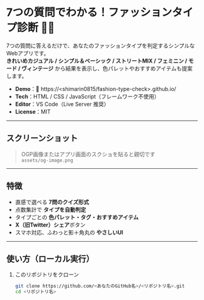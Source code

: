 # 7つの質問でわかる！ファッションタイプ診断 👗✨

7つの質問に答えるだけで、あなたのファッションタイプを判定するシンプルなWebアプリです。  
**きれいめカジュアル / シンプル＆ベーシック / ストリートMIX / フェミニン / モード / ヴィンテージ** から結果を表示し、色パレットやおすすめアイテムも提案します。

- **Demo**：🔗 https://<shimarin0815/fashion-type-check>.github.io/
- **Tech**：HTML / CSS / JavaScript（フレームワーク不使用）
- **Editor**：VS Code（Live Server 推奨）
- **License**：MIT

---

## スクリーンショット
> OGP画像またはアプリ画面のスクショを貼ると親切です  
> `assets/og-image.png`

---

## 特徴
- 直感で選べる **7問のクイズ形式**
- 点数集計で **タイプを自動判定**
- タイプごとの **色パレット・タグ・おすすめアイテム**
- **X（旧Twitter）シェア**ボタン
- スマホ対応、ふわっと影＋角丸の **やさしいUI**

---

## 使い方（ローカル実行）

1. このリポジトリをクローン
   ```bash
   git clone https://github.com/<あなたのGitHub名>/<リポジトリ名>.git
   cd <リポジトリ名>
